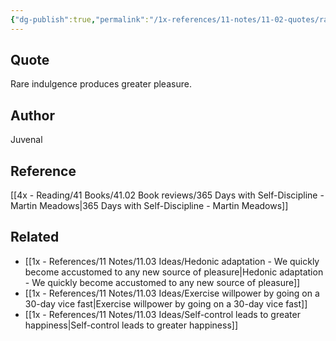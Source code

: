 ```yaml
---
{"dg-publish":true,"permalink":"/1x-references/11-notes/11-02-quotes/rare-indulgence-produces-greater-pleasure-juvenal/","title":"Rare indulgence produces greater pleasure - Juvenal","created":"2024-02-23T17:19:34.902+03:00","updated":"2024-02-23T17:19:34.902+03:00"}
---
```



## Quote
Rare indulgence produces greater pleasure.

## Author
Juvenal

## Reference
[[4x - Reading/41 Books/41.02 Book reviews/365 Days with Self-Discipline - Martin Meadows\|365 Days with Self-Discipline - Martin Meadows]]

## Related
- [[1x - References/11 Notes/11.03 Ideas/Hedonic adaptation - We quickly become accustomed to any new source of pleasure\|Hedonic adaptation - We quickly become accustomed to any new source of pleasure]]
- [[1x - References/11 Notes/11.03 Ideas/Exercise willpower by going on a 30-day vice fast\|Exercise willpower by going on a 30-day vice fast]]
- [[1x - References/11 Notes/11.03 Ideas/Self-control leads to greater happiness\|Self-control leads to greater happiness]]
